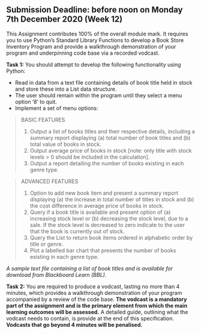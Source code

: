 ## Submission Deadline: before noon on Monday 7th December 2020 (Week 12)
This Assignment contributes 100% of the overall module mark. It requires you to use Python’s Standard Library Functions to develop a Book Store Inventory Program and provide a walkthrough demonstration of your program and underpinning code base via a recorded vodcast. 

**Task 1:** You should attempt to develop the following functionality using Python:
* Read in data from a text file containing details of book title held in stock and store these into a List data structure.
* The user should remain within the program until they select a menu option ‘8’ to quit.
* Implement a set of menu options: 

>BASIC FEATURES
>1.	Output a list of books titles and their respective details, including a summary report displaying (a) total number of book titles and (b) total value of books in stock.
>2.	Output average price of books in stock [note: only title with stock levels > 0 should be included in the calculation].
>3.	Output a report detailing the number of books existing in each genre type.

>ADVANCED FEATURES
>1.	Option to add new book item and present a summary report displaying (a) the increase in total number of titles in stock and (b) the cost difference in average price of books in stock.
>2.	Query if a book title is available and present option of (a) increasing stock level or (b) decreasing the stock level, due to a sale. If the stock level is decreased to zero indicate to the user that the book is currently out of stock. 
>3.	Query the List to return book items ordered in alphabetic order by title or genre.
>4.	Plot a labelled bar chart that presents the number of books existing in each genre type.

*A sample text file containing a list of book titles and is available for download from Blackboard Learn (BBL).*

**Task 2:** You are required to produce a vodcast, lasting no more than 4 minutes, which provides a walkthrough demonstration of your program accompanied by a review of the code base. __The vodcast is a mandatory part of the assignment and is the primary element from which the main learning outcomes will be assessed.__ A detailed guide, outlining what the vodcast needs to contain, is provide at the end of this specification. __Vodcasts that go beyond 4 minutes will be penalised.__

